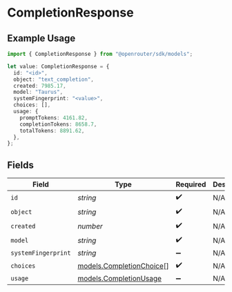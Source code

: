 # CompletionResponse

## Example Usage

```typescript
import { CompletionResponse } from "@openrouter/sdk/models";

let value: CompletionResponse = {
  id: "<id>",
  object: "text_completion",
  created: 7985.17,
  model: "Taurus",
  systemFingerprint: "<value>",
  choices: [],
  usage: {
    promptTokens: 4161.82,
    completionTokens: 8658.7,
    totalTokens: 8891.62,
  },
};
```

## Fields

| Field                                                      | Type                                                       | Required                                                   | Description                                                |
| ---------------------------------------------------------- | ---------------------------------------------------------- | ---------------------------------------------------------- | ---------------------------------------------------------- |
| `id`                                                       | *string*                                                   | :heavy_check_mark:                                         | N/A                                                        |
| `object`                                                   | *string*                                                   | :heavy_check_mark:                                         | N/A                                                        |
| `created`                                                  | *number*                                                   | :heavy_check_mark:                                         | N/A                                                        |
| `model`                                                    | *string*                                                   | :heavy_check_mark:                                         | N/A                                                        |
| `systemFingerprint`                                        | *string*                                                   | :heavy_minus_sign:                                         | N/A                                                        |
| `choices`                                                  | [models.CompletionChoice](../models/completionchoice.md)[] | :heavy_check_mark:                                         | N/A                                                        |
| `usage`                                                    | [models.CompletionUsage](../models/completionusage.md)     | :heavy_minus_sign:                                         | N/A                                                        |